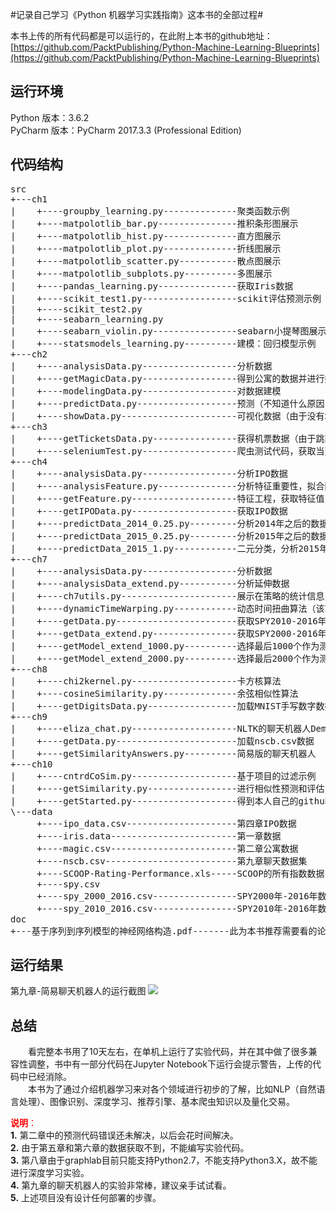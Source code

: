 #记录自己学习《Python 机器学习实践指南》这本书的全部过程#

本书上传的所有代码都是可以运行的，在此附上本书的github地址：
[https://github.com/PacktPublishing/Python-Machine-Learning-Blueprints](https://github.com/PacktPublishing/Python-Machine-Learning-Blueprints)

## 运行环境 ##
Python 版本：3.6.2<br/>
PyCharm 版本：PyCharm 2017.3.3 (Professional Edition)

## 代码结构 ##
<pre>
src
+---ch1
|    +----groupby_learning.py--------------聚类函数示例
|    +----matpolotlib_bar.py---------------推积条形图展示
|    +----matpolotlib_hist.py--------------直方图展示
|    +----matpolotlib_plot.py--------------折线图展示
|    +----matpolotlib_scatter.py-----------散点图展示
|    +----matpolotlib_subplots.py----------多图展示
|    +----pandas_learning.py---------------获取Iris数据
|    +----scikit_test1.py------------------scikit评估预测示例
|    +----scikit_test2.py
|    +----seabarn_learning.py
|    +----seabarn_violin.py----------------seabarn小提琴图展示
|    +----statsmodels_learning.py----------建模：回归模型示例
+---ch2
|    +----analysisData.py------------------分析数据
|    +----getMagicData.py------------------得到公寓的数据并进行数据清理
|    +----modelingData.py------------------对数据建模
|    +----predictData.py-------------------预测（不知道什么原因，代码报错，目前还没有找到解决办法，追踪了源码，仍未解决）
|    +----showData.py----------------------可视化数据（由于没有地理json，该代码无法运行）
+---ch3
|    +----getTicketsData.py----------------获得机票数据（由于跳转到中文版页面，获取数据的代码还需要重写，没有完成）
|    +----seleniumTest.py------------------爬虫测试代码，获取当天斗鱼的房间名和人气数
+---ch4
|    +----analysisData.py------------------分析IPO数据
|    +----analysisFeature.py---------------分析特征重要性，拟合随机森林分类器
|    +----getFeature.py--------------------特征工程，获取特征值
|    +----getIPOData.py--------------------获取IPO数据
|    +----predictData_2014_0.25.py---------分析2014年之后的数据，阈值=1
|    +----predictData_2015_0.25.py---------分析2015年之后的数据，阈值=0.25
|    +----predictData_2015_1.py------------二元分类，分析2015年之后的数据，阈值=1
+---ch7
|    +----analysisData.py------------------分析数据
|    +----analysisData_extend.py-----------分析延伸数据
|    +----ch7utils.py----------------------展示在策略的统计信息
|    +----dynamicTimeWarping.py------------动态时间扭曲算法（该算法需要运行821*821次，需要计算大约65万次，如果用单机跑，会很慢）
|    +----getData.py-----------------------获取SPY2010-2016年数据
|    +----getData_extend.py----------------获取SPY2000-2016年数据
|    +----getModel_extend_1000.py----------选择最后1000个作为测试节点
|    +----getModel_extend_2000.py----------选择最后2000个作为测试节点
+---ch8
|    +----chi2kernel.py--------------------卡方核算法
|    +----cosineSimilarity.py--------------余弦相似性算法
|    +----getDigitsData.py-----------------加载MNIST手写数字数据库
+---ch9
|    +----eliza_chat.py--------------------NLTK的聊天机器人Demo程序
|    +----getData.py-----------------------加载nscb.csv数据
|    +----getSimilarityAnswers.py----------简易版的聊天机器人
+---ch10
|    +----cntrdCoSim.py--------------------基于项目的过滤示例
|    +----getSimilarity.py-----------------进行相似性预测和评估
|    +----getStarted.py--------------------得到本人自己的github打star的数据
\---data
     +----ipo_data.csv---------------------第四章IPO数据
     +----iris.data------------------------第一章数据
     +----magic.csv------------------------第二章公寓数据
     +----nscb.csv-------------------------第九章聊天数据集
     +----SCOOP-Rating-Performance.xls-----SCOOP的所有指数数据，可参考书中下载
     +----spy.csv
     +----spy_2000_2016.csv----------------SPY2000年-2016年数据
     +----spy_2010_2016.csv----------------SPY2010年-2016年数据
doc
+---基于序列到序列模型的神经网络构造.pdf-------此为本书推荐需要看的论文
</pre>

## 运行结果 ##
第九章-简易聊天机器人的运行截图
![](https://i.imgur.com/W656E0U.png)

## 总结 ##
&emsp;&emsp;看完整本书用了10天左右，在单机上运行了实验代码，并在其中做了很多兼容性调整，书中有一部分代码在Jupyter Notebook下运行会提示警告，上传的代码中已经消除。<br/>
&emsp;&emsp;本书为了通过介绍机器学习来对各个领域进行初步的了解，比如NLP（自然语言处理）、图像识别、深度学习、推荐引擎、基本爬虫知识以及量化交易。

<font color=red>**说明**：</font><br/>
**1.** 第二章中的预测代码错误还未解决，以后会花时间解决。<br/>
**2.** 由于第五章和第六章的数据获取不到，不能编写实验代码。<br/>
**3.** 第八章由于graphlab目前只能支持Python2.7，不能支持Python3.X，故不能进行深度学习实验。<br/>
**4.** 第九章的聊天机器人的实验非常棒，建议亲手试试看。<br/>
**5.** 上述项目没有设计任何部署的步骤。